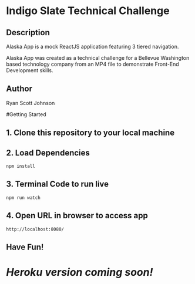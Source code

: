 # Indigo Slate Technical Challenge
## Description
  Alaska App is a mock ReactJS application featuring 3 tiered navigation.

  Alaska App was created as a technical challenge for a Bellevue Washington based technology company from an MP4 file to demonstrate Front-End Development skills.

## Author 
  Ryan Scott Johnson

  #Getting Started
  ## 1. Clone this repository to your local machine
  ## 2. Load Dependencies
  ```
  npm install
  ```
  ## 3. Terminal Code to run live
  ```
  npm run watch
  ```
  ## 4. Open URL in browser to access app
  ```
  http://localhost:8080/
  ```

  ## Have Fun!
  # *Heroku version coming soon!*
